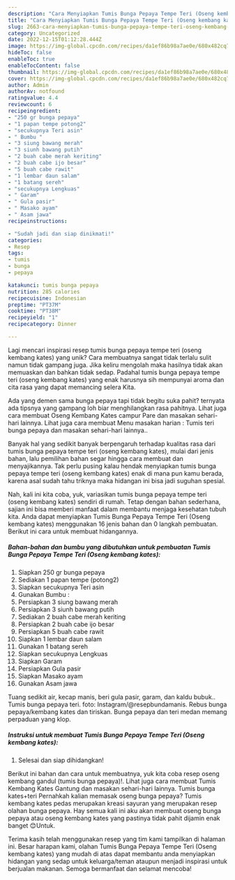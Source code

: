 ```yaml
---
description: "Cara Menyiapkan Tumis Bunga Pepaya Tempe Teri (Oseng kembang kates) yang Enak"
title: "Cara Menyiapkan Tumis Bunga Pepaya Tempe Teri (Oseng kembang kates) yang Enak"
slug: 2663-cara-menyiapkan-tumis-bunga-pepaya-tempe-teri-oseng-kembang-kates-yang-enak
category: Uncategorized
date: 2022-12-15T01:12:28.444Z
image: https://img-global.cpcdn.com/recipes/da1ef86b98a7ae0e/680x482cq70/tumis-bunga-pepaya-tempe-teri-oseng-kembang-kates-foto-resep-utama.jpg
hideToc: false
enableToc: true
enableTocContent: false
thumbnail: https://img-global.cpcdn.com/recipes/da1ef86b98a7ae0e/680x482cq70/tumis-bunga-pepaya-tempe-teri-oseng-kembang-kates-foto-resep-utama.jpg
cover: https://img-global.cpcdn.com/recipes/da1ef86b98a7ae0e/680x482cq70/tumis-bunga-pepaya-tempe-teri-oseng-kembang-kates-foto-resep-utama.jpg
author: Admin
authorAv: notfound
ratingvalue: 4.4
reviewcount: 6
recipeingredient:
- "250 gr bunga pepaya"
- "1 papan tempe potong2"
- "secukupnya Teri asin"
- " Bumbu "
- "3 siung bawang merah"
- "3 siunh bawang putih"
- "2 buah cabe merah keriting"
- "2 buah cabe ijo besar"
- "5 buah cabe rawit"
- "1 lembar daun salam"
- "1 batang sereh"
- "secukupnya Lengkuas"
- " Garam"
- " Gula pasir"
- " Masako ayam"
- " Asam jawa"
recipeinstructions:

- "Sudah jadi dan siap dinikmati!"
categories:
- Resep
tags:
- tumis
- bunga
- pepaya

katakunci: tumis bunga pepaya 
nutrition: 285 calories
recipecuisine: Indonesian
preptime: "PT37M"
cooktime: "PT38M"
recipeyield: "1"
recipecategory: Dinner

---
```





Lagi mencari inspirasi resep tumis bunga pepaya tempe teri (oseng kembang kates) yang unik? Cara membuatnya sangat tidak terlalu sulit namun tidak gampang juga. Jika keliru mengolah maka hasilnya tidak akan memuaskan dan bahkan tidak sedap. Padahal tumis bunga pepaya tempe teri (oseng kembang kates) yang enak harusnya sih mempunyai aroma dan cita rasa yang dapat memancing selera Kita.





Ada yang demen sama bunga pepaya tapi tidak begitu suka pahit? ternyata ada tipsnya yang gampang loh biar menghilangkan rasa pahitnya. Lihat juga cara membuat Oseng Kembang Kates campur Pare dan masakan sehari-hari lainnya. Lihat juga cara membuat Menu masakan harian : Tumis teri bunga pepaya dan masakan sehari-hari lainnya..

Banyak hal yang sedikit banyak berpengaruh terhadap kualitas rasa dari tumis bunga pepaya tempe teri (oseng kembang kates), mulai dari jenis bahan, lalu pemilihan bahan segar hingga cara membuat dan menyajikannya. Tak perlu pusing kalau hendak menyiapkan tumis bunga pepaya tempe teri (oseng kembang kates) enak di mana pun kamu berada, karena asal sudah tahu triknya maka hidangan ini bisa jadi suguhan spesial.






Nah, kali ini kita coba, yuk, variasikan tumis bunga pepaya tempe teri (oseng kembang kates) sendiri di rumah. Tetap dengan bahan sederhana, sajian ini bisa memberi manfaat dalam membantu menjaga kesehatan tubuh kita. Anda dapat menyiapkan Tumis Bunga Pepaya Tempe Teri (Oseng kembang kates) menggunakan 16 jenis bahan dan 0 langkah pembuatan. Berikut ini cara untuk membuat hidangannya.

<!--inarticleads1-->

##### Bahan-bahan dan bumbu yang dibutuhkan untuk pembuatan Tumis Bunga Pepaya Tempe Teri (Oseng kembang kates):

1. Siapkan 250 gr bunga pepaya
1. Sediakan 1 papan tempe (potong2)
1. Siapkan secukupnya Teri asin
1. Gunakan  Bumbu :
1. Persiapkan 3 siung bawang merah
1. Persiapkan 3 siunh bawang putih
1. Sediakan 2 buah cabe merah keriting
1. Persiapkan 2 buah cabe ijo besar
1. Persiapkan 5 buah cabe rawit
1. Siapkan 1 lembar daun salam
1. Gunakan 1 batang sereh
1. Siapkan secukupnya Lengkuas
1. Siapkan  Garam
1. Persiapkan  Gula pasir
1. Siapkan  Masako ayam
1. Gunakan  Asam jawa


Tuang sedikit air, kecap manis, beri gula pasir, garam, dan kaldu bubuk.. Tumis bunga pepaya teri. foto: Instagram/@resepbundamanis. Rebus bunga pepaya/kembang kates dan tiriskan. Bunga pepaya dan teri medan memang perpaduan yang klop. 

<!--inarticleads2-->

##### Instruksi untuk membuat Tumis Bunga Pepaya Tempe Teri (Oseng kembang kates):


1. Selesai dan siap dihidangkan!

Berikut ini bahan dan cara untuk membuatnya, yuk kita coba resep oseng kembang gandul (tumis bunga pepaya)!. Lihat juga cara membuat Tumis Kembang Kates Gantung dan masakan sehari-hari lainnya. Tumis bunga kates+teri Pernahkah kalian memasak oseng bunga pepaya? Tumis kembang kates pedas merupakan kreasi sayuran yang merupakan resep olahan bunga pepaya. Hay semua kali ini aku akan membuat oseng bunga pepaya atau oseng kembang kates yang pastinya tidak pahit dijamin enak banget 😊Untuk. 

Terima kasih telah menggunakan resep yang tim kami tampilkan di halaman ini. Besar harapan kami, olahan Tumis Bunga Pepaya Tempe Teri (Oseng kembang kates) yang mudah di atas dapat membantu anda menyiapkan hidangan yang sedap untuk keluarga/teman ataupun menjadi inspirasi untuk berjualan makanan. Semoga bermanfaat dan selamat mencoba!
